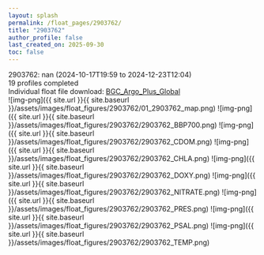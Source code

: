 ```yaml
---
layout: splash
permalink: /float_pages/2903762/
title: "2903762"
author_profile: false
last_created_on: 2025-09-30
toc: false
---
```

 
2903762: nan (2024-10-17T19:59 to 2024-12-23T12:04)\
19 profiles completed\
Individual float file download: [BGC_Argo_Plus_Global](https://ftp.soest.hawaii.edu/bgc_argo_plus/Individual_Floats/outliers_removed/2903762_Sprof_processed.nc)\
![img-png]({{ site.url }}{{ site.baseurl }}/assets/images/float_figures/2903762/01_2903762_map.png)
![img-png]({{ site.url }}{{ site.baseurl }}/assets/images/float_figures/2903762/2903762_BBP700.png)
![img-png]({{ site.url }}{{ site.baseurl }}/assets/images/float_figures/2903762/2903762_CDOM.png)
![img-png]({{ site.url }}{{ site.baseurl }}/assets/images/float_figures/2903762/2903762_CHLA.png)
![img-png]({{ site.url }}{{ site.baseurl }}/assets/images/float_figures/2903762/2903762_DOXY.png)
![img-png]({{ site.url }}{{ site.baseurl }}/assets/images/float_figures/2903762/2903762_NITRATE.png)
![img-png]({{ site.url }}{{ site.baseurl }}/assets/images/float_figures/2903762/2903762_PRES.png)
![img-png]({{ site.url }}{{ site.baseurl }}/assets/images/float_figures/2903762/2903762_PSAL.png)
![img-png]({{ site.url }}{{ site.baseurl }}/assets/images/float_figures/2903762/2903762_TEMP.png)
